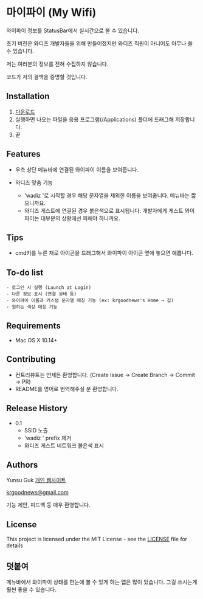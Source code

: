 
# 마이파이 (My Wifi)

와이파이 정보를 StatusBar에서 실시간으로 볼 수 있습니다.

초기 버전은 와디즈 개발자들을 위해 만들어졌지만 와디즈 직원이 아니어도 아무나 쓸 수 있습니다.

저는 여러분의 정보를 전혀 수집하지 않습니다.

코드가 저의 결백을 증명할 것입니다.

## Installation

1. [다운로드](https://github.com/krgoodnews/NetworkChecker/raw/master/myfi0.1.dmg)
2. 실행하면 나오는 파일을 응용 프로그램(/Applications) 폴더에 드래그해 저장합니다.
3. 끝

## Features

- 우측 상단 메뉴바에 연결된 와이파이 이름을 보여줍니다.

- 와디즈 맞춤 기능
  - 'wadiz '로 시작할 경우 해당 문자열을 제외한 이름을 보여줍니다. 메뉴바는 짧으니까요.
  - 와디즈 게스트에 연결된 경우 붉은색으로 표시됩니다. 개발자에게 게스트 와이파이는 대부분의 상황에선 피해야 하니까요.

## Tips

- cmd키를 누른 채로 아이콘을 드래그해서 와이파이 아이콘 옆에 놓으면 예쁩니다.

## To-do list

``` text
- 로그인 시 실행 (Launch at Login)
- 다른 정보 표시 (연결 상태 등)
- 와이파이 이름과 커스텀 문자열 매칭 기능 (ex: krgoodnews's Home → 집)
- 원하는 색상 매칭 기능
```

## Requirements

- Mac OS X 10.14+

## Contributing

- 컨트리뷰트는 언제든 환영합니다. (Create Issue -> Create Branch -> Commit -> PR)
- README를 영어로 번역해주실 분 환영합니다.

## Release History

- 0.1
  - SSID 노출
  - 'wadiz ' prefix 제거
  - 와디즈 게스트 네트워크 붉은색 표시

## Authors

Yunsu Guk [개인 웹사이트](https://yunsu.dev)

krgoodnews@gmail.com

기능 제안, 피드백 등 매우 환영합니다.

## License

This project is licensed under the MIT License - see the [LICENSE](LICENSE.md) file for details


## 덧붙여

메뉴바에서 와이파이 상태를 한눈에 볼 수 있게 하는 앱은 많이 있습니다. 그걸 쓰시는게 훨씬 좋을 수 있습니다.
